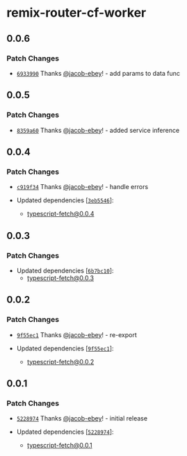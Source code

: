 # remix-router-cf-worker

## 0.0.6

### Patch Changes

- [`6933990`](https://github.com/jacob-ebey/typescript-fetch/commit/6933990b24461109cac88765b1f76d81bc27f794) Thanks [@jacob-ebey](https://github.com/jacob-ebey)! - add params to data func

## 0.0.5

### Patch Changes

- [`8359a60`](https://github.com/jacob-ebey/typescript-fetch/commit/8359a60ade8ede9b4948589762da98d0c457a9d4) Thanks [@jacob-ebey](https://github.com/jacob-ebey)! - added service inference

## 0.0.4

### Patch Changes

- [`c919f34`](https://github.com/jacob-ebey/typescript-fetch/commit/c919f342f0f66c38ad032e6cbbbc3462b056a377) Thanks [@jacob-ebey](https://github.com/jacob-ebey)! - handle errors

- Updated dependencies [[`3eb5546`](https://github.com/jacob-ebey/typescript-fetch/commit/3eb554685e6490f2b79e574d458deb52e6472b79)]:
  - typescript-fetch@0.0.4

## 0.0.3

### Patch Changes

- Updated dependencies [[`6b7bc10`](https://github.com/jacob-ebey/typescript-fetch/commit/6b7bc101b17e606b2ba01775e2444e07807c781f)]:
  - typescript-fetch@0.0.3

## 0.0.2

### Patch Changes

- [`9f55ec1`](https://github.com/jacob-ebey/typescript-fetch/commit/9f55ec1c493341fb0e662a5b45c61dfe8aef4888) Thanks [@jacob-ebey](https://github.com/jacob-ebey)! - re-export

- Updated dependencies [[`9f55ec1`](https://github.com/jacob-ebey/typescript-fetch/commit/9f55ec1c493341fb0e662a5b45c61dfe8aef4888)]:
  - typescript-fetch@0.0.2

## 0.0.1

### Patch Changes

- [`5228974`](https://github.com/jacob-ebey/typescript-fetch/commit/52289747f20eb015dacb5690699b376297d6b73a) Thanks [@jacob-ebey](https://github.com/jacob-ebey)! - initial release

- Updated dependencies [[`5228974`](https://github.com/jacob-ebey/typescript-fetch/commit/52289747f20eb015dacb5690699b376297d6b73a)]:
  - typescript-fetch@0.0.1
